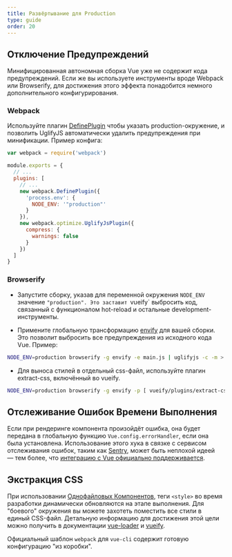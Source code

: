 ```yaml
---
title: Развёртывание для Production
type: guide
order: 20
---
```


## Отключение Предупреждений

Минифицированная автономная сборка Vue уже не содержит кода предупреждений. Если же вы используете инструменты вроде Webpack или Browserify, для достижения этого эффекта понадобится немного дополнительного конфигурирования.

### Webpack

Используйте плагин [DefinePlugin](http://webpack.github.io/docs/list-of-plugins.html#defineplugin) чтобы указать production-окружение, и позволить UglifyJS автоматически удалить предупреждения при минификации. Пример конфига:

``` js
var webpack = require('webpack')

module.exports = {
  // ...
  plugins: [
    // ...
    new webpack.DefinePlugin({
      'process.env': {
        NODE_ENV: '"production"'
      }
    }),
    new webpack.optimize.UglifyJsPlugin({
      compress: {
        warnings: false
      }
    })
  ]
}
```

### Browserify

- Запустите сборку, указав для переменной окружения `NODE_ENV` значение `"production". Это заставит `vueify` выбросить код, связанный с функционалом hot-reload и остальные development-инструменты.

- Примените глобальную трансформацию [envify](https://github.com/hughsk/envify) для вашей сборки. Это позволит выбросить все предупреждения из исходного кода Vue. Пример:


``` bash
NODE_ENV=production browserify -g envify -e main.js | uglifyjs -c -m > build.js
```

- Для выноса стилей в отдельный css-файл, используйте плагин extract-css, включённый во vueify.

``` bash
NODE_ENV=production browserify -g envify -p [ vueify/plugins/extract-css -o build.css ] -e main.js | uglifyjs -c -m > build.js
```

## Отслеживание Ошибок Времени Выполнения

Если при рендеринге компонента произойдёт ошибка, она будет передана в глобальную функцию `Vue.config.errorHandler`, если она была установлена. Использование этого хука в связке с сервисом отслеживания ошибок, таким как [Sentry](https://sentry.io), может быть неплохой идеей — тем более, что [интеграцию с Vue официально поддерживается](https://sentry.io/for/vue/).

## Экстракция CSS

При использовании [Однофайловых Компонентов](./single-file-components.html), теги `<style>` во время разработки динамически обновляются на этапе выполнения. Для "боевого" окружения вы можете захотеть поместить все стили в единый CSS-файл. Детальную информацию для достижения этой цели можно получить в документации [vue-loader](http://vue-loader.vuejs.org/en/configurations/extract-css.html) и [vueify](https://github.com/vuejs/vueify#css-extraction).

Официальный шаблон `webpack` для `vue-cli` содержит готовую конфигурацию "из коробки".
